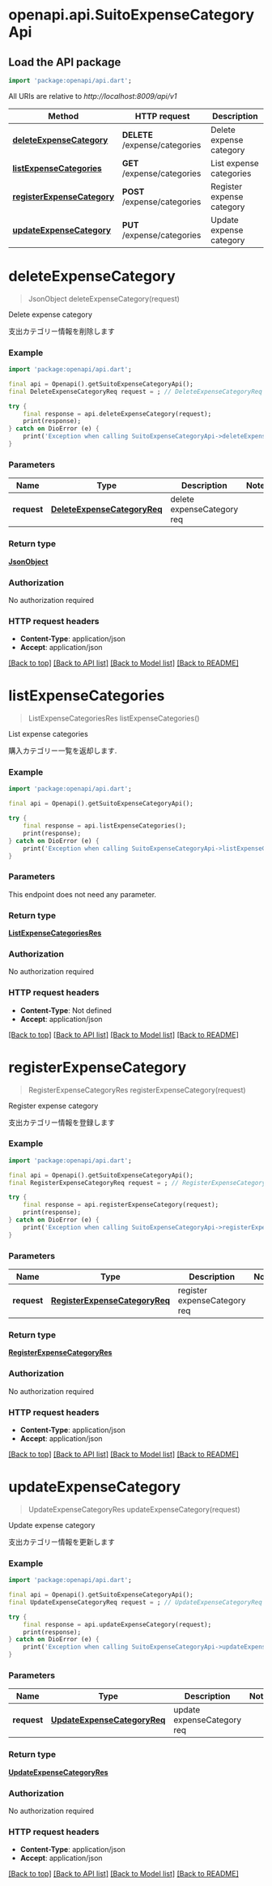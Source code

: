 # openapi.api.SuitoExpenseCategoryApi

## Load the API package
```dart
import 'package:openapi/api.dart';
```

All URIs are relative to *http://localhost:8009/api/v1*

Method | HTTP request | Description
------------- | ------------- | -------------
[**deleteExpenseCategory**](SuitoExpenseCategoryApi.md#deleteexpensecategory) | **DELETE** /expense/categories | Delete expense category
[**listExpenseCategories**](SuitoExpenseCategoryApi.md#listexpensecategories) | **GET** /expense/categories | List expense categories
[**registerExpenseCategory**](SuitoExpenseCategoryApi.md#registerexpensecategory) | **POST** /expense/categories | Register expense category
[**updateExpenseCategory**](SuitoExpenseCategoryApi.md#updateexpensecategory) | **PUT** /expense/categories | Update expense category


# **deleteExpenseCategory**
> JsonObject deleteExpenseCategory(request)

Delete expense category

支出カテゴリー情報を削除します

### Example
```dart
import 'package:openapi/api.dart';

final api = Openapi().getSuitoExpenseCategoryApi();
final DeleteExpenseCategoryReq request = ; // DeleteExpenseCategoryReq | delete expenseCategory req

try {
    final response = api.deleteExpenseCategory(request);
    print(response);
} catch on DioError (e) {
    print('Exception when calling SuitoExpenseCategoryApi->deleteExpenseCategory: $e\n');
}
```

### Parameters

Name | Type | Description  | Notes
------------- | ------------- | ------------- | -------------
 **request** | [**DeleteExpenseCategoryReq**](DeleteExpenseCategoryReq.md)| delete expenseCategory req | 

### Return type

[**JsonObject**](JsonObject.md)

### Authorization

No authorization required

### HTTP request headers

 - **Content-Type**: application/json
 - **Accept**: application/json

[[Back to top]](#) [[Back to API list]](../README.md#documentation-for-api-endpoints) [[Back to Model list]](../README.md#documentation-for-models) [[Back to README]](../README.md)

# **listExpenseCategories**
> ListExpenseCategoriesRes listExpenseCategories()

List expense categories

購入カテゴリー一覧を返却します.

### Example
```dart
import 'package:openapi/api.dart';

final api = Openapi().getSuitoExpenseCategoryApi();

try {
    final response = api.listExpenseCategories();
    print(response);
} catch on DioError (e) {
    print('Exception when calling SuitoExpenseCategoryApi->listExpenseCategories: $e\n');
}
```

### Parameters
This endpoint does not need any parameter.

### Return type

[**ListExpenseCategoriesRes**](ListExpenseCategoriesRes.md)

### Authorization

No authorization required

### HTTP request headers

 - **Content-Type**: Not defined
 - **Accept**: application/json

[[Back to top]](#) [[Back to API list]](../README.md#documentation-for-api-endpoints) [[Back to Model list]](../README.md#documentation-for-models) [[Back to README]](../README.md)

# **registerExpenseCategory**
> RegisterExpenseCategoryRes registerExpenseCategory(request)

Register expense category

支出カテゴリー情報を登録します

### Example
```dart
import 'package:openapi/api.dart';

final api = Openapi().getSuitoExpenseCategoryApi();
final RegisterExpenseCategoryReq request = ; // RegisterExpenseCategoryReq | register expenseCategory req

try {
    final response = api.registerExpenseCategory(request);
    print(response);
} catch on DioError (e) {
    print('Exception when calling SuitoExpenseCategoryApi->registerExpenseCategory: $e\n');
}
```

### Parameters

Name | Type | Description  | Notes
------------- | ------------- | ------------- | -------------
 **request** | [**RegisterExpenseCategoryReq**](RegisterExpenseCategoryReq.md)| register expenseCategory req | 

### Return type

[**RegisterExpenseCategoryRes**](RegisterExpenseCategoryRes.md)

### Authorization

No authorization required

### HTTP request headers

 - **Content-Type**: application/json
 - **Accept**: application/json

[[Back to top]](#) [[Back to API list]](../README.md#documentation-for-api-endpoints) [[Back to Model list]](../README.md#documentation-for-models) [[Back to README]](../README.md)

# **updateExpenseCategory**
> UpdateExpenseCategoryRes updateExpenseCategory(request)

Update expense category

支出カテゴリー情報を更新します

### Example
```dart
import 'package:openapi/api.dart';

final api = Openapi().getSuitoExpenseCategoryApi();
final UpdateExpenseCategoryReq request = ; // UpdateExpenseCategoryReq | update expenseCategory req

try {
    final response = api.updateExpenseCategory(request);
    print(response);
} catch on DioError (e) {
    print('Exception when calling SuitoExpenseCategoryApi->updateExpenseCategory: $e\n');
}
```

### Parameters

Name | Type | Description  | Notes
------------- | ------------- | ------------- | -------------
 **request** | [**UpdateExpenseCategoryReq**](UpdateExpenseCategoryReq.md)| update expenseCategory req | 

### Return type

[**UpdateExpenseCategoryRes**](UpdateExpenseCategoryRes.md)

### Authorization

No authorization required

### HTTP request headers

 - **Content-Type**: application/json
 - **Accept**: application/json

[[Back to top]](#) [[Back to API list]](../README.md#documentation-for-api-endpoints) [[Back to Model list]](../README.md#documentation-for-models) [[Back to README]](../README.md)

